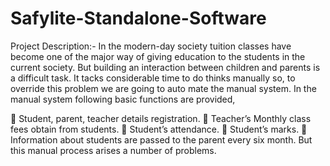 # Safylite-Standalone-Software

Project Description:-
In the modern-day society tuition classes have become one of the major way of giving education to the students in the current society. But building an interaction between children and parents is a difficult task. It tacks considerable time to do thinks manually so, to override this problem we are going to auto mate the manual system.
In the manual system following basic functions are provided,

	Student, parent, teacher details registration.
	Teacher’s Monthly class fees obtain from students.
	Student’s attendance. 
	Student’s marks. 
	Information about students are passed to the parent every six month.
But this manual process arises a number of problems.
